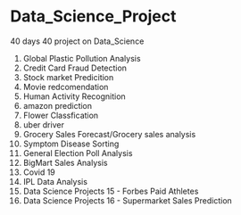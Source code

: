 # Data_Science_Project
40 days 40 project on Data_Science

1.  Global Plastic Pollution Analysis
2.  Credit Card Fraud Detection
3. Stock market Predicition
4. Movie redcomendation
5. Human Activity Recognition
6. amazon prediction
7. Flower Classfication
8. uber driver
9. Grocery Sales Forecast/Grocery sales analysis
10. Symptom Disease Sorting
11. General Election Poll Analysis
12.  BigMart Sales Analysis
13.  Covid 19
14.  IPL Data Analysis
15.  Data Science Projects 15 - Forbes  Paid Athletes
16.  Data Science Projects 16 - Supermarket Sales Prediction
